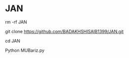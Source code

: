 # JAN

rm -rf JAN

git clone https://github.com/BADAKHSHISAIB1399/JAN.git

cd JAN

Python MUBariz.py
